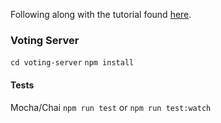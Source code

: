 Following along with the tutorial found [here](http://teropa.info/blog/2015/09/10/full-stack-redux-tutorial.html).

### Voting Server
`cd voting-server`
`npm install`

#### Tests
Mocha/Chai
`npm run test` or `npm run test:watch`
